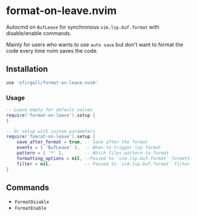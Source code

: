 # format-on-leave.nvim
Autocmd on `BufLeave` for synchronous `vim.lsp.buf.format` with disable/enable commands.

Mainly for users who wants to use `auto save` but don't want to format the code every time nvim saves the code.


## Installation
```lua
use 'ofirgall/format-on-leave.nvim'
```

### Usage
```lua
-- Leave empty for default values
require('format-on-leave').setup {
}

-- Or setup with custom parameters
require('fomrat-on-leave').setup {
	save_after_format = true, -- Save after the format
	events = { 'BufLeave' },  -- When to trigger lsp format
	pattern = { '*' },        -- Which files pattern to format
	formatting_options = nil, --Passed to `vim.lsp.buf.format` formatting_options
	filter = nil,             -- Passed to `vim.lsp.buf.format` filter
}
```

## Commands
* `FormatDisable`
* `FormatEnable`
